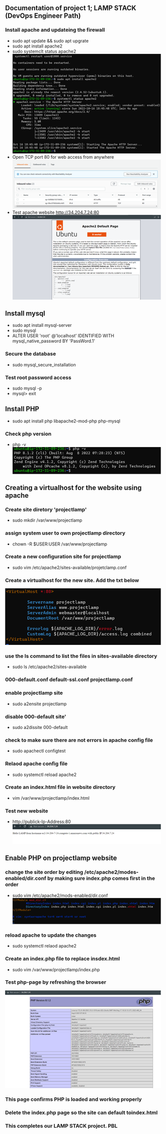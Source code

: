 ## Documentation of project 1; LAMP STACK (DevOps Engineer Path)
### Install apache and updateing the firewall
* sudo apt update && sudo apt upgrate
* sudo apt install apache2
* sudo systemclt status apache2
![Apache status](./images/apache2%20status.png)
* Open TCP port 80 for web access from anywhere
![Security group](./images/web-access-sg.png)
* Test apache website http://34.204.7.24:80
![Apache2 test page](./images/apache-test-page.png)

## Install mysql
* sudo apt install mysql-server
* sudo mysql
* ALTER USER 'root' @'localhost' IDENTIFIED WITH mysql_native_password BY 'PassWord.1'
### Secure the database
* sudo mysql_secure_installation
### Test root password access
* sudo mysql -p
* mysql> exit

## Install PHP
* sudo apt install php libapache2-mod-php php-mysql
### Check php version
* php -v
![php-version](./images/php-version.png)

## Creating a virtualhost for the website using apache
### Create site diretory 'projectlamp'
* sudo mkdir /var/www/projectlamp
### assign system user to own projectlamp directory
* chown -R $USER:USER /var/www/projectlamp
### Create a new configuration site for projectlamp 
* sudo vim /etc/apache2/sites-available/projetclamp.conf
### Create a virtualhost for the new site. Add the txt below
![Virtual Host](./images/apache2-virtual-host.png)
### use the **ls** command to list the files in **sites-available** directory
* sudo ls /etc/apache2/sites-available
### 000-default.conf default-ssl.conf projectlamp.conf
### enable projectlamp site
* sudo a2ensite projectlamp
### disable 000-default site'
* sudo a2dissite 000-default
### check to make sure there are not errors in apache config file
* sudo apachectl configtest
### Relaod apache config file
* sudo systemctl reload apache2
### Create an **index.html** file in website directory
* vim /var/www/projectlamp/index.html
### Test new website
* http://publick-Ip-Address:80
![Website test page](./images/website-test-page.png)

## Enable PHP on projectlamp website
### change the site order by editing **/etc/apache2/modes-enabled/dir.conf** by making sure index.php comes first in the order
* sudo vim /etc/apache2/mods-enabled/dir.conf
![modules-table](./images/module-directory.png)
### reload apache to update the changes
* sudo systemctl relaod apache2
### Create an index.php file to replace insdex.html
* sudo vim /var/www/projectlamp/index.php
### Test php-page by refreshing the browser
![PHP Page](./images/php-page.png)
### This page confirms PHP is loaded and working properly
### Delete the index.php page so the site can default toindex.html
### This completes our LAMP STACK project. PBL